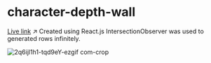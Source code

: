 # character-depth-wall

[Live link](https://himanshu-lilhore.github.io/character-depth-wall/) ↗️
Created using React.js
IntersectionObserver was used to generated rows infinitely.

![2q6ijl1h1-tqd9eY-ezgif com-crop](https://github.com/user-attachments/assets/318df562-31ba-4e3a-a9dc-1e69f55f5bea)
